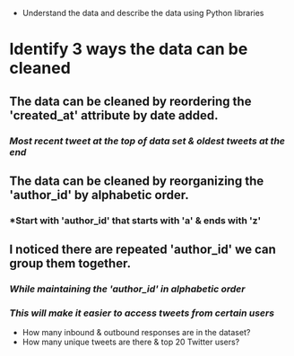 - Understand the data and describe the data using Python libraries 

# Identify 3 ways the data can be cleaned 
## The data can be cleaned by reordering the 'created_at' attribute by date added.
### *Most recent tweet at the top of data set & oldest tweets at the end*
## The data can be cleaned by reorganizing the 'author_id' by alphabetic order.
### *Start with 'author_id' that starts with 'a' & ends with 'z'
## I noticed there are repeated 'author_id' we can group them together.
### *While maintaining the 'author_id' in alphabetic order*
### *This will make it easier to access tweets from certain users* 


- How many inbound & outbound responses are in the dataset? 
- How many unique tweets are there & top 20 Twitter users?